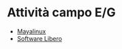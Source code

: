 # Attività campo E/G

* [Mayalinux](attivita/mayalinux)
* [Software Libero](attivita/software-libero)


